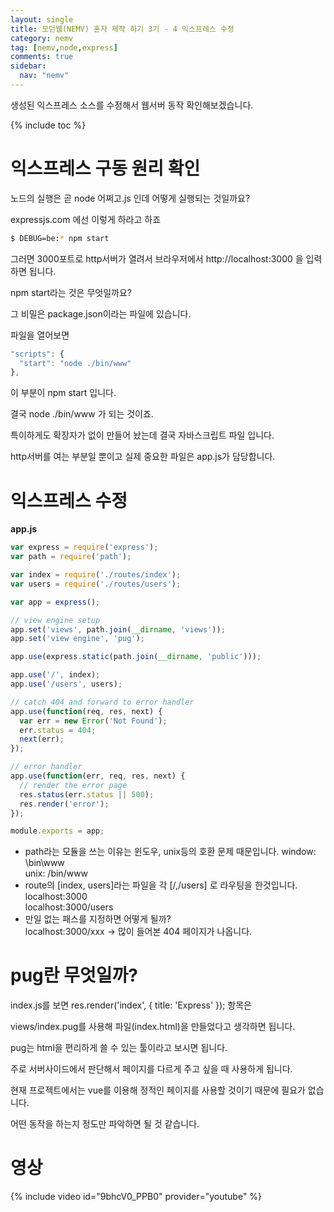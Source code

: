 ```yaml
---
layout: single
title: 모던웹(NEMV) 혼자 제작 하기 3기 - 4 익스프레스 수정
category: nemv
tag: [nemv,node,express]
comments: true
sidebar:
  nav: "nemv"
---
```


생성된 익스프레스 소스를 수정해서 웹서버 동작 확인해보겠습니다.

{% include toc %}

# 익스프레스 구동 원리 확인

노드의 실행은 곧 node 어쩌고.js 인데 어떻게 실행되는 것일까요?

expressjs.com 에선 이렇게 하라고 하죠

```bash
$ DEBUG=be:* npm start
```

그러면 3000포트로 http서버가 열려서 브라우저에서 http://localhost:3000 을 입력하면 됩니다.

npm start라는 것은 무엇일까요?

그 비밀은 package.json이라는 파일에 있습니다.

파일을 열어보면

```javascript
"scripts": {
  "start": "node ./bin/www"
},
```

이 부분이 npm start 입니다.

결국 node ./bin/www 가 되는 것이죠.

특이하게도 확장자가 없이 만들어 놨는데 결국 자바스크립트 파일 입니다. 

http서버를 여는 부분일 뿐이고 실제 중요한 파일은 app.js가 담당합니다.



# 익스프레스 수정

**app.js**  
```javascript
var express = require('express');
var path = require('path');

var index = require('./routes/index');
var users = require('./routes/users');

var app = express();

// view engine setup
app.set('views', path.join(__dirname, 'views'));
app.set('view engine', 'pug');

app.use(express.static(path.join(__dirname, 'public')));

app.use('/', index);
app.use('/users', users);

// catch 404 and forward to error handler
app.use(function(req, res, next) {
  var err = new Error('Not Found');
  err.status = 404;
  next(err);
});

// error handler
app.use(function(err, req, res, next) {
  // render the error page
  res.status(err.status || 500);
  res.render('error');
});

module.exports = app;
```

- path라는 모듈을 쓰는 이유는 윈도우, unix등의 호환 문제 때문입니다. 
    window: \bin\www  
    unix: /bin/www
- route의 [index, users]라는 파일을 각 [/,/users] 로 라우팅을 한것입니다.  
    localhost:3000  
    localhost:3000/users 
- 만일 없는 패스를 지정하면 어떻게 될까?  
    localhost:3000/xxx -> 많이 들어본 404 페이지가 나옵니다.
    
# pug란 무엇일까?

index.js를 보면 res.render('index', { title: 'Express' }); 항목은

views/index.pug를 사용해 파일(index.html)을 만들었다고 생각하면 됩니다.

pug는 html을 편리하게 쓸 수 있는 툴이라고 보시면 됩니다.

주로 서버사이드에서 판단해서 페이지를 다르게 주고 싶을 때 사용하게 됩니다.

현재 프로젝트에서는 vue를 이용해 정적인 페이지를 사용할 것이기 때문에 필요가 없습니다.

어떤 동작을 하는지 정도만 파악하면 될 것 같습니다.

# 영상

{% include video id="9bhcV0_PPB0" provider="youtube" %}   


 